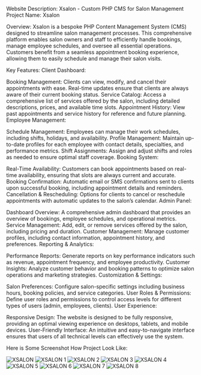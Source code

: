 Website Description: Xsalon - Custom PHP CMS for Salon Management
Project Name: Xsalon

Overview:
Xsalon is a bespoke PHP Content Management System (CMS) designed to streamline salon management processes. This comprehensive platform enables salon owners and staff to efficiently handle bookings, manage employee schedules, and oversee all essential operations. Customers benefit from a seamless appointment booking experience, allowing them to easily schedule and manage their salon visits.

Key Features:
Client Dashboard:

Booking Management: Clients can view, modify, and cancel their appointments with ease. Real-time updates ensure that clients are always aware of their current booking status.
Service Catalog: Access a comprehensive list of services offered by the salon, including detailed descriptions, prices, and available time slots.
Appointment History: View past appointments and service history for reference and future planning.
Employee Management:

Schedule Management: Employees can manage their work schedules, including shifts, holidays, and availability.
Profile Management: Maintain up-to-date profiles for each employee with contact details, specialties, and performance metrics.
Shift Assignments: Assign and adjust shifts and roles as needed to ensure optimal staff coverage.
Booking System:

Real-Time Availability: Customers can book appointments based on real-time availability, ensuring that slots are always current and accurate.
Booking Confirmation: Automatic email or SMS confirmations sent to clients upon successful booking, including appointment details and reminders.
Cancellation & Rescheduling: Options for clients to cancel or reschedule appointments with automatic updates to the salon’s calendar.
Admin Panel:

Dashboard Overview: A comprehensive admin dashboard that provides an overview of bookings, employee schedules, and operational metrics.
Service Management: Add, edit, or remove services offered by the salon, including pricing and duration.
Customer Management: Manage customer profiles, including contact information, appointment history, and preferences.
Reporting & Analytics:

Performance Reports: Generate reports on key performance indicators such as revenue, appointment frequency, and employee productivity.
Customer Insights: Analyze customer behavior and booking patterns to optimize salon operations and marketing strategies.
Customization & Settings:

Salon Preferences: Configure salon-specific settings including business hours, booking policies, and service categories.
User Roles & Permissions: Define user roles and permissions to control access levels for different types of users (admin, employees, clients).
User Experience:

Responsive Design: The website is designed to be fully responsive, providing an optimal viewing experience on desktops, tablets, and mobile devices.
User-Friendly Interface: An intuitive and easy-to-navigate interface ensures that users of all technical levels can effectively use the system.

Here is Some Screenshot How Project Look Like:

![XSALON](https://github.com/user-attachments/assets/3e805ad0-58d1-45b2-b510-7d498a7b4d46)
![XSALON 1](https://github.com/user-attachments/assets/0c71de1c-c2a5-4d10-acba-b8c9fb6a53ef)
![XSALON 2](https://github.com/user-attachments/assets/eca7c285-6700-42ed-a3a0-82bd1b20bb3d)
![XSALON 3](https://github.com/user-attachments/assets/37b9ce4b-a5d3-40a8-8183-a21fe9468b87)
![XSALON 4](https://github.com/user-attachments/assets/5411b180-1097-4781-b9b5-ba6eb3f79682)
![XSALON 5](https://github.com/user-attachments/assets/d05b2014-0dc0-4657-99f5-8a1b789ba545)
![XSALON 6](https://github.com/user-attachments/assets/757f5323-80c9-408e-9410-d2ea5d4d40ea)
![XSALON 7](https://github.com/user-attachments/assets/96da7343-68b5-4fae-ab66-87c8794cde6d)
![XSALON 8](https://github.com/user-attachments/assets/ae168a6c-1480-47fd-801f-7cd2a70e86e6)
